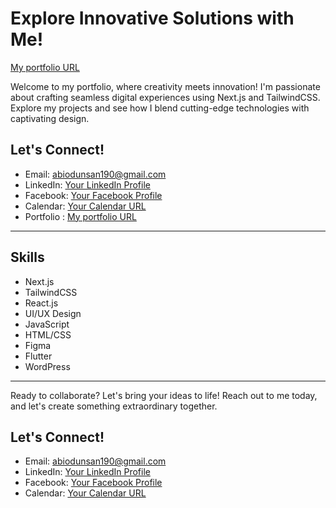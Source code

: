 # Explore Innovative Solutions with Me!
[My portfolio URL](https://abilive.vercel.app)

Welcome to my portfolio, where creativity meets innovation! I'm passionate about crafting seamless digital experiences using Next.js and TailwindCSS. Explore my projects and see how I blend cutting-edge technologies with captivating design.

## Let's Connect!
- Email: [abiodunsan190@gmail.com](mailto:your_email@example.com)
- LinkedIn: [Your LinkedIn Profile](https://www.linkedin.com/in/your_profile)
- Facebook: [Your Facebook Profile](https://www.facebook.com/your_profile)
- Calendar: [Your Calendar URL](https://calendar.example.com)
- Portfolio : [My portfolio URL](https://abilive.vercel.app)

---

## Skills
- Next.js
- TailwindCSS
- React.js
- UI/UX Design
- JavaScript
- HTML/CSS
- Figma
- Flutter
- WordPress

---

Ready to collaborate? Let's bring your ideas to life! Reach out to me today, and let's create something extraordinary together. 

## Let's Connect!
- Email: [abiodunsan190@gmail.com](mailto:your_email@example.com)
- LinkedIn: [Your LinkedIn Profile](https://www.linkedin.com/in/your_profile)
- Facebook: [Your Facebook Profile](https://www.facebook.com/your_profile)
- Calendar: [Your Calendar URL](https://calendar.example.com)
